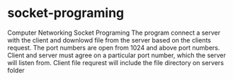# socket-programing
Computer Networking Socket Programing 
The program connect a server with the client and downlowd file from the server based on the clients request.
The port numbers are open from 1024 and above port numbers.
Client and server must agree on a particular port number, which the server will listen from.
Client file requrest will include the file directory on servers folder
